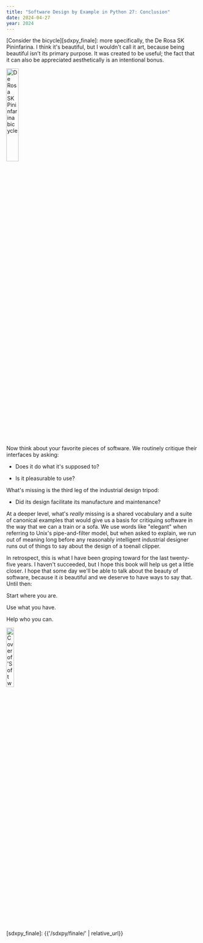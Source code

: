 ```yaml
---
title: "Software Design by Example in Python 27: Conclusion"
date: 2024-04-27
year: 2024
---
```


[Consider the bicycle][sdxpy_finale]:
more specifically,
the De Rosa SK Pininfarina.
I think it's beautiful,
but I wouldn't call it art,
because being beautiful isn't its primary purpose.
It was created to be useful;
the fact that it can also be appreciated aesthetically is an intentional bonus.

<img class="centered" src="{{'/sdxpy/finale/derosa.jpg' | relative_url}}" alt="De Rosa SK Pininfarina bicycle" width="25%"/>

Now think about your favorite pieces of software.
We routinely critique their interfaces by asking:

- Does it do what it's supposed to?

- Is it pleasurable to use?

What's missing is the third leg of the industrial design tripod:

- Did its design facilitate its manufacture and maintenance?

At a deeper level,
what's *really* missing is a shared vocabulary
and a suite of canonical examples
that would give us a basis for critiquing software
in the way that we can a train or a sofa.
We use words like "elegant" when referring to Unix's pipe-and-filter model,
but when asked to explain,
we run out of meaning long before any reasonably intelligent industrial designer
runs out of things to say about the design of a toenail clipper.

In retrospect,
this is what I have been groping toward for the last twenty-five years.
I haven't succeeded,
but I hope this book will help us get a little closer.
I hope that some day we'll be able to talk about the beauty of software,
because it *is* beautiful and we deserve to have ways to say that.
Until then:

<div class="center">
<p>Start where you are.</p>
<p>Use what you have.</p>
<p>Help who you can.</p>
</div>

<a href="https://www.routledge.com/Software-Design-by-Example-A-Tool-Based-Introduction-with-Python/Wilson/p/book/9781032725215"><img src="{{'/sdxpy/sdxpy-cover.png' | relative_url}}" alt="Cover of 'Software Design by Example'" width="20%" class="centered">
</a>

[sdxpy_finale]: {{'/sdxpy/finale/' | relative_url}}
